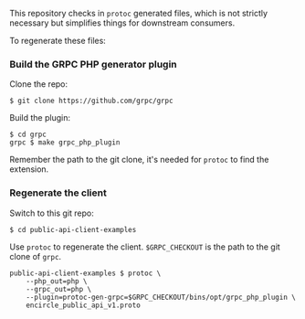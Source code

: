 This repository checks in `protoc` generated files, which is not strictly
necessary but simplifies things for downstream consumers.

To regenerate these files:

### Build the GRPC PHP generator plugin

Clone the repo:

```
$ git clone https://github.com/grpc/grpc
```

Build the plugin:

```
$ cd grpc
grpc $ make grpc_php_plugin
```

Remember the path to the git clone, it's needed for `protoc` to find the extension.

### Regenerate the client

Switch to this git repo:

```
$ cd public-api-client-examples
```

Use `protoc` to regenerate the client. `$GRPC_CHECKOUT` is the path to the git clone of `grpc`.

```
public-api-client-examples $ protoc \
    --php_out=php \
    --grpc_out=php \
    --plugin=protoc-gen-grpc=$GRPC_CHECKOUT/bins/opt/grpc_php_plugin \
    encircle_public_api_v1.proto
```
